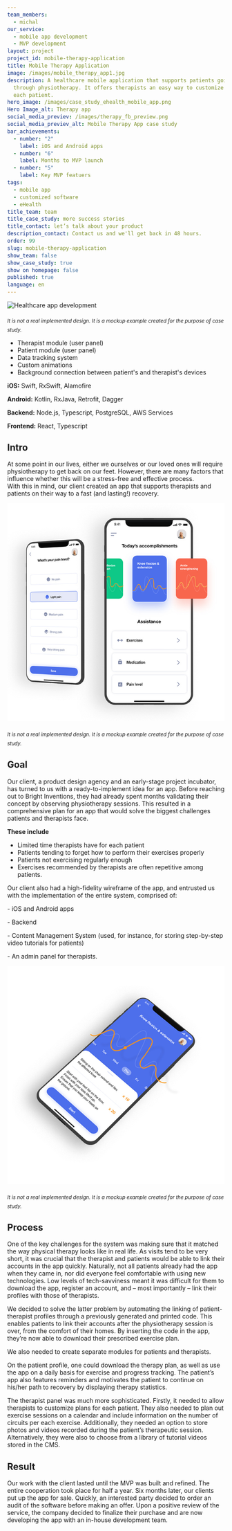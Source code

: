 ```yaml
---
team_members:
  - michal
our_service:
  - mobile app development
  - MVP development
layout: project
project_id: mobile-therapy-application
title: Mobile Therapy Application
image: /images/mobile_therapy_app1.jpg
description: A healthcare mobile application that supports patients going
  through physiotherapy. It offers therapists an easy way to customize plans for
  each patient.
hero_image: /images/case_study_ehealth_mobile_app.png
Hero Image_alt: Therapy app
social_media_previev: /images/therapy_fb_preview.png
social_media_previev_alt: Mobile Therapy App case study
bar_achievements:
  - number: "2"
    label: iOS and Android apps
  - number: "6"
    label: Months to MVP launch
  - number: "5"
    label: Key MVP featuers
tags:
  - mobile app
  - customized software
  - eHealth
title_team: team
title_case_study: more success stories
title_contact: let’s talk about your product
description_contact: Contact us and we'll get back in 48 hours.
order: 99
slug: mobile-therapy-application
show_team: false
show_case_study: true
show on homepage: false
published: true
language: en
---
```

![Healthcare app development](/images/therapy_app_mockup.png)

<sub>*It is not a real implemented design. It is a mockup example created for the purpose of case study.*</sub>

<TitleWithIcon sectionTitle='main features' titleIcon='/images/main_features_icon.png' titleIconAlt='main features' />

* Therapist module (user panel)
* Patient module (user panel)
* Data tracking system
* Custom animations
* Background connection between patient's and therapist's devices

<TitleWithIcon sectionTitle='skills' titleIcon='/images/skills.svg' titleIconAlt='stack/skills' />





**iOS:** Swift, RxSwift, Alamofire

**Android:** Kotlin, RxJava, Retrofit, Dagger

**Backend:** Node.js, Typescript, PostgreSQL, AWS Services

**Frontend:** React, Typescript

## Intro

At some point in our lives, either we ourselves or our loved ones will require physiotherapy to get back on our feet. However, there are many factors that influence whether this will be a stress-free and effective process.\
With this in mind, our client created an app that supports therapists and patients on their way to a fast (and lasting!) recovery.

![Mobile Therapy App](/images/mobile_therapy_app2.jpg)

<sub>*It is not a real implemented design. It is a mockup example created for the purpose of case study.*</sub>

## Goal

Our client, a product design agency and an early-stage project incubator, has turned to us with a ready-to-implement idea for an app. Before reaching out to Bright Inventions, they had already spent months validating their concept by observing physiotherapy sessions. This resulted in a comprehensive plan for an app that would solve the biggest challenges patients and therapists face.

**These include**

* Limited time therapists have for each patient
* Patients tending to forget how to perform their exercises properly
* Patients not exercising regularly enough
* Exercises recommended by therapists are often repetitive among patients.

Our client also had a high-fidelity wireframe of the app, and entrusted us with the implementation of the entire system, comprised of:

\- iOS and Android apps

\- Backend

\- Content Management System (used, for instance, for storing step-by-step video tutorials for patients)

\- An admin panel for therapists.

![Mobile Therapy App](/images/mobile_therapy_app3.jpg)

<sub>*It is not a real implemented design. It is a mockup example created for the purpose of case study.*</sub>

## Process

One of the key challenges for the system was making sure that it matched the way physical therapy looks like in real life. As visits tend to be very short, it was crucial that the therapist and patients would be able to link their accounts in the app quickly. Naturally, not all patients already had the app when they came in, nor did everyone feel comfortable with using new technologies. Low levels of tech-savviness meant it was difficult for them to download the app, register an account, and – most importantly – link their profiles with those of therapists.

We decided to solve the latter problem by automating the linking of patient-therapist profiles through a previously generated and printed code. This enables patients to link their accounts after the physiotherapy session is over, from the comfort of their homes. By inserting the code in the app, they’re now able to download their prescribed exercise plan.

We also needed to create separate modules for patients and therapists.

On the patient profile, one could download the therapy plan, as well as use the app on a daily basis for exercise and progress tracking. The patient’s app also features reminders and motivates the patient to continue on his/her path to recovery by displaying therapy statistics.

The therapist panel was much more sophisticated. Firstly, it needed to allow therapists to customize plans for each patient. They also needed to plan out exercise sessions on a calendar and include information on the number of circuits per each exercise. Additionally, they needed an option to store photos and videos recorded during the patient’s therapeutic session. Alternatively, they were also to choose from a library of tutorial videos stored in the CMS.

## Result

Our work with the client lasted until the MVP was built and refined. The entire cooperation took place for half a year. Six months later, our clients put up the app for sale. Quickly, an interested party decided to order an audit of the software before making an offer. Upon a positive review of the service, the company decided to finalize their purchase and are now developing the app with an in-house development team.